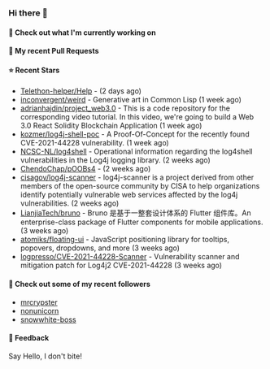 ### Hi there 👋

#### 👷 Check out what I'm currently working on

#### 🔨 My recent Pull Requests


#### ⭐ Recent Stars

- [Telethon-helper/Help](https://github.com/Telethon-helper/Help) -  (2 days ago)
- [inconvergent/weird](https://github.com/inconvergent/weird) - Generative art in Common Lisp (1 week ago)
- [adrianhajdin/project_web3.0](https://github.com/adrianhajdin/project_web3.0) - This is a code repository for the corresponding video tutorial. In this video, we&#39;re going to build a Web 3.0 React Solidity Blockchain Application (1 week ago)
- [kozmer/log4j-shell-poc](https://github.com/kozmer/log4j-shell-poc) - A Proof-Of-Concept for the recently found CVE-2021-44228 vulnerability.  (1 week ago)
- [NCSC-NL/log4shell](https://github.com/NCSC-NL/log4shell) - Operational information regarding the log4shell vulnerabilities in the Log4j logging library. (2 weeks ago)
- [ChendoChap/pOOBs4](https://github.com/ChendoChap/pOOBs4) -  (2 weeks ago)
- [cisagov/log4j-scanner](https://github.com/cisagov/log4j-scanner) - log4j-scanner is a project derived from other members of the open-source community by CISA to help organizations identify potentially vulnerable web services affected by the log4j vulnerabilities.  (2 weeks ago)
- [LianjiaTech/bruno](https://github.com/LianjiaTech/bruno) - Bruno 是基于一整套设计体系的 Flutter 组件库。An enterprise-class package of Flutter components for mobile applications. (3 weeks ago)
- [atomiks/floating-ui](https://github.com/atomiks/floating-ui) - JavaScript positioning library for tooltips, popovers, dropdowns, and more (3 weeks ago)
- [logpresso/CVE-2021-44228-Scanner](https://github.com/logpresso/CVE-2021-44228-Scanner) - Vulnerability scanner and mitigation patch for Log4j2 CVE-2021-44228 (3 weeks ago)

#### 👯 Check out some of my recent followers

- [mrcrypster](https://github.com/mrcrypster)
- [nonunicorn](https://github.com/nonunicorn)
- [snowwhite-boss](https://github.com/snowwhite-boss)

#### 💬 Feedback

Say Hello, I don't bite!